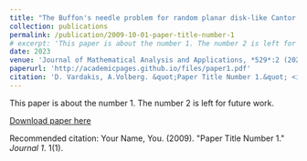 ```yaml
---
title: "The Buffon's needle problem for random planar disk-like Cantor sets"
collection: publications
permalink: /publication/2009-10-01-paper-title-number-1
# excerpt: 'This paper is about the number 1. The number 2 is left for future work.'
date: 2023
venue: 'Journal of Mathematical Analysis and Applications, *529*:2 (2023)'
paperurl: 'http://academicpages.github.io/files/paper1.pdf'
citation: 'D. Vardakis, A.Volberg. &quot;Paper Title Number 1.&quot; <i>Journal 1</i>. 1(1).'
---
```

This paper is about the number 1. The number 2 is left for future work.

[Download paper here](http://academicpages.github.io/files/paper1.pdf)

Recommended citation: Your Name, You. (2009). "Paper Title Number 1." <i>Journal 1</i>. 1(1).
